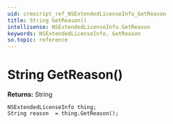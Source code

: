 ```yaml
---
uid: crmscript_ref_NSExtendedLicenseInfo_GetReason
title: String GetReason()
intellisense: NSExtendedLicenseInfo.GetReason
keywords: NSExtendedLicenseInfo, GetReason
so.topic: reference
---
```


# String GetReason()

**Returns:** String

```crmscript
NSExtendedLicenseInfo thing;
String reason  = thing.GetReason();
```


